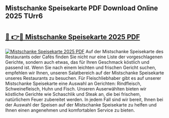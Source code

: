 ## Mistschanke Speisekarte PDF Download Online 2025 TUrr6

# <h2><a href="http://gc8g1tv.nevu.top/?p=Mistschanke+Speisekarte">🔗 👉🔴 Mistschanke Speisekarte 2025 PDF</a></h2>

[![Mistschanke Speisekarte 2025 PDF](https://i.imgur.com/dBaPXMq.png)](http://gc8g1tv.nevu.top/?p=Mistschanke+Speisekarte)
Auf der Mistschanke Speisekarte des Restaurants oder Cafés finden Sie nicht nur eine Liste der vorgeschlagenen Gerichte, sondern auch etwas, das für Ihren Geschmack köstlich und passend ist. Wenn Sie nach einem leichten und frischen Gericht suchen, empfehlen wir Ihnen, unseren Salatbereich auf der Mistschanke Speisekarte unseres Restaurants zu besuchen. Für Fleischliebhaber gibt es auf unserer Mistschanke Speisekarte eine Auswahl an Gerichten: Rindfleisch, Schweinefleisch, Huhn und Fisch. Unseren Auserwählten bieten wir köstliche Gerichte wie Schaschlik und Steak an, die bei frischem, natürlichem Feuer zubereitet werden. In jedem Fall sind wir bereit, Ihnen bei der Auswahl der Speisen auf der Mistschanke Speisekarte zu helfen und Ihnen einen angenehmen und komfortablen Service zu bieten.
